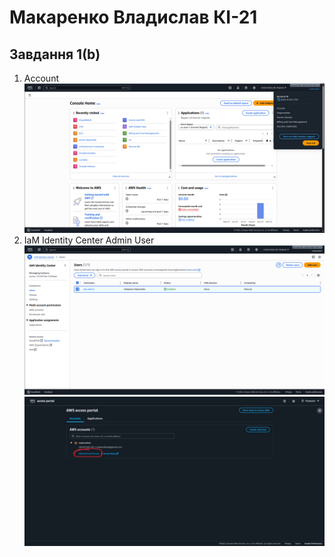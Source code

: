 # Макаренко Владислав КІ-21

## Завдання 1(b)
1) Account 
![first task](./task-1/1.png)
2) IaM Identity Center Admin User 
![first task](./task-1/2.png)
![first task](./task-1/3.png)
